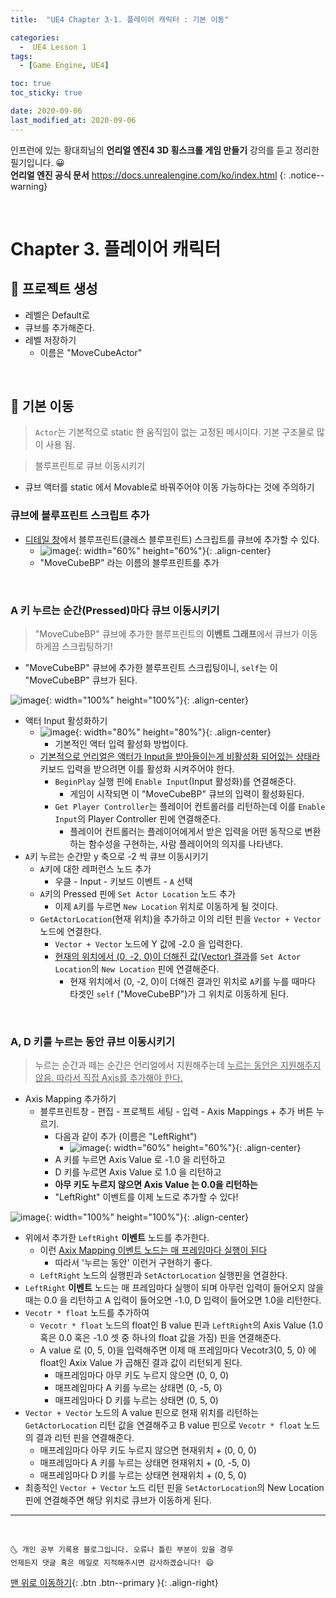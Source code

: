 ```yaml
---
title:  "UE4 Chapter 3-1. 플레이어 캐릭터 : 기본 이동" 

categories:
  -  UE4 Lesson 1 
tags:
  - [Game Engine, UE4]

toc: true
toc_sticky: true

date: 2020-09-06
last_modified_at: 2020-09-06
---
```


인프런에 있는 황대희님의 **언리얼 엔진4 3D 횡스크롤 게임 만들기** 강의를 듣고 정리한 필기입니다. 😀  
**언리얼 엔진 공식 문서** <https://docs.unrealengine.com/ko/index.html>
{: .notice--warning}

<br>

# Chapter 3. 플레이어 캐릭터

## 🔔 프로젝트 생성

- 레벨은 Default로
- 큐브를 추가해준다.
- 레벨 저장하기
  - 이름은 "MoveCubeActor"

<br>

## 🔔 기본 이동

> `Actor`는 기본적으로 static 한 움직임이 없는 고정된 메시이다. 기본 구조물로 많이 사용 됨.

> 블루프린트로 큐브 이동시키기

- 큐브 액터를 static 에서 Movable로 바꿔주어야 이동 가능하다는 것에 주의하기

### 큐브에 블루프린트 스크립트 추가
  - <u>디테일 창</u>에서 블루프린트(클래스 블루프린트) 스크립트를 큐브에 추가할 수 있다.
    - ![image](https://user-images.githubusercontent.com/42318591/92318949-25c4ef00-f04e-11ea-891a-bb69c39c0075.png){: width="60%" height="60%"}{: .align-center}
    - "MoveCubeBP" 라는 이름의 블루프린트를 추가

<br>

### A 키 누르는 순간(Pressed)마다 큐브 이동시키기
  
> "MoveCubeBP" 큐브에 추가한 블루프린트의 **이벤트 그래프**에서 큐브가 이동하게끔 스크립팅하기!

- "MoveCubeBP" 큐브에 추가한 블루프린트 스크립팅이니, `self`는 이 "MoveCubeBP" 큐브가 된다.

![image](https://user-images.githubusercontent.com/42318591/92319295-6a9e5500-f051-11ea-84ca-7aa5818895cf.png){: width="100%" height="100%"}{: .align-center}

- 액터 Input 활성화하기
  - ![image](https://user-images.githubusercontent.com/42318591/92319400-ab4a9e00-f052-11ea-8c5d-3b7244449f0b.png){: width="80%" height="80%"}{: .align-center}
    - 기본적인 액터 입력 활성화 방법이다.
  - <u>기본적으로 언리얼은 액터가 Input을 받아들이는게 비활성화 되어있는 상태라</u> 키보드 입력을 받으려면 이를 활성화 시켜주어야 한다.
    - `BeginPlay` 실행 핀에 `Enable Input`(Input 활성화)를 연결해준다.
      - 게임이 시작되면 이 "MoveCubeBP" 큐브의 입력이 활성화된다.
    - `Get Player Controller`는 플레이어 컨트롤러를 리턴하는데 이를 `Enable Input`의 Player Controller 핀에 연결해준다. 
      - 플레이어 컨트롤러는 플레이어에게서 받은 입력을 어떤 동작으로 변환하는 함수성을 구현하는, 사람 플레이어의 의지를 나타낸다. 
- `A`키 누르는 순간맏 y 축으로 -2 씩 큐브 이동시키기
  - `A`키에 대한 레퍼런스 노드 추가
    - 우클 - Input - 키보드 이벤트 - `A` 선택
  - `A`키의 Pressed 핀에 `Set Actor Location` 노드 추가 
    - 이제 `A`키를 누르면 `New Location` 위치로 이동하게 될 것이다. 
  - `GetActorLocation`(현재 위치)을 추가하고 이의 리턴 핀을 `Vector + Vector` 노드에 연결한다.
    - `Vector + Vector` 노드에 Y 값에 -2.0 을 입력한다.
    - <u>현재의 위치에서 (0, -2, 0)이 더해진 값(Vector) 결과</u>를 `Set Actor Location`의 `New Location` 핀에 연결해준다.
      - 현재 위치에서 (0, -2, 0)이 더해진 결과인 위치로 `A`키를 누를 때마다 타겟인 `self` ("MoveCubeBP")가 그 위치로 이동하게 된다.

<br>

### A, D 키를 누르는 동안 큐브 이동시키기 

> 누르는 순간과 떼는 순간은 언리얼에서 지원해주는데 <u>누르는 동안은 지원해주지 않음. 따라서 직접 Axis를 추가해야 한다.</u>

- Axis Mapping 추가하기
  - 블루프린트창 - 편집 - 프로젝트 세팅 - 입력 - Axis Mappings + 추가 버튼 누르기. 
    - 다음과 같이 추가 (이름은 "LeftRight")
      - ![image](https://user-images.githubusercontent.com/42318591/92319631-7ee45100-f055-11ea-9a60-32ad75ee6beb.png){: width="60%" height="60%"}{: .align-center}
    - A 키를 누르면 Axis Value 로 -1.0 을 리턴하고
    - D 키를 누르면 Axis Value 로 1.0 을 리턴하고
    - **아무 키도 누르지 않으면 Axis Value 는 0.0을 리턴하는**
    - "LeftRight" 이벤트를 이제 노드로 추가할 수 있다!

![image](https://user-images.githubusercontent.com/42318591/92319815-36c62e00-f057-11ea-97a2-538ed1679854.png){: width="100%" height="100%"}{: .align-center}

- 위에서 추가한 `LeftRight` **이벤트** 노드를 추가한다.
  - 이런 <u>Axix Mapping 이벤트 노드는 매 프레임마다 실행이 된다</u>
    - 따라서 '누르는 동안' 이런거 구현하기 좋다.
  - `LeftRight` 노드의 실행핀과 `SetActorLocation` 실행핀을 연결한다. 
- `LeftRight` **이벤트** 노드는 매 프레임마다 실행이 되며 아무런 입력이 들어오지 않을 때는 0.0 을 리턴하고 A 입력이 들어오면 -1.0, D 입력이 들어오면 1.0을 리턴한다. 
- `Vecotr * float` 노드를 추가하여 
  - `Vecotr * float` 노드의 float인 B value 핀과  `LeftRight`의 Axis Value (1.0 혹은 0.0 혹은 -1.0 셋 중 하나의 float 값을 가짐) 핀을 연결해준다.
  - A value 로 (0, 5, 0)을 입력해주면 이제 매 프레임마다 Vecotr3(0, 5, 0) 에 float인 Axix Value 가 곱해진 결과 값이 리턴되게 된다.
    - 매프레임마다 아무 키도 누르지 않으면 (0, 0, 0)
    - 매프레임마다 A 키를 누르는 상태면 (0, -5, 0)
    - 매프레임마다 D 키를 누르는 상태면 (0, 5, 0)
- `Vector + Vector` 노드의 A value 핀으로 현재 위치를 리턴하는 `GetActorLocation` 리턴 값을 연결해주고 B value 핀으로  `Vecotr * float` 노드의 결과 리턴 핀을 연결해준다.
  - 매프레임마다 아무 키도 누르지 않으면 현재위치 + (0, 0, 0)
  - 매프레임마다 A 키를 누르는 상태면 현재위치 + (0, -5, 0)
  - 매프레임마다 D 키를 누르는 상태면 현재위치 + (0, 5, 0)
- 최종적인 `Vector + Vector` 노드 리턴 핀을 `SetActorLocation`의 New Location 핀에 연결해주면 해당 위치로 큐브가 이동하게 된다.



***
<br>

    🌜 개인 공부 기록용 블로그입니다. 오류나 틀린 부분이 있을 경우 
    언제든지 댓글 혹은 메일로 지적해주시면 감사하겠습니다! 😄

[맨 위로 이동하기](#){: .btn .btn--primary }{: .align-right}